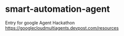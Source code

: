 # smart-automation-agent
Entry for google Agent Hackathon https://googlecloudmultiagents.devpost.com/resources

